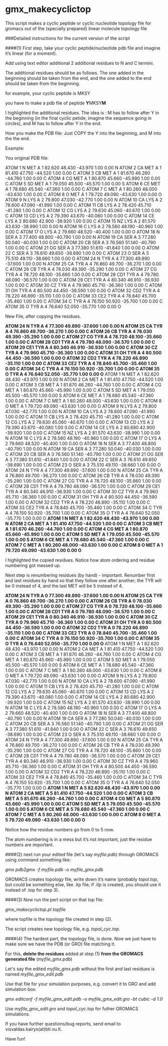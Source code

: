 # gmx_makecyclictop
This script makes a cyclic peptide or cyclic nucleotide topology file for gromacs out of the (specially prepared) linear molecule topology file

###Detailed instructions for the current version of the script

####(1) First step, take your cyclic peptide/nucleotide pdb file and imagine it’s linear (for a moment).

Add using text editor additional 2 additional residues to N and C termini.

The additional residues should be as follows. The one added in the beginning should be taken from the end, and the one added
to the end should be taken from the beginning.

for example, your cyclic peptide is   MKSY

you have to make a pdb file of peptide **Y**MKSY**M**

I highlighted the additional residues. The idea is : M has to follow after Y in the beginning (in the final cyclic petide; imagine the sequence going in circles), and M has to follow after Y in the end.

How you make the PDB file: Just COPY the Y into the beginning, and M into the the end.

Example: 

You original PDB file:


ATOM      1  N   MET A   1      82.620  48.430 -43.970  1.00  0.00           N
ATOM      2  CA  MET A   1      81.410  47.750 -44.520  1.00  0.00           C
ATOM      3  CB  MET A   1      81.670  46.260 -44.760  1.00  0.00           C
ATOM      4  CG  MET A   1      80.870  45.660 -45.990  1.00  0.00           C
ATOM      5  SD  MET A   1      79.050  45.500 -45.570  1.00  0.00           S
ATOM      6  CE  MET A   1      78.680  45.540 -47.360  1.00  0.00           C
ATOM      7  C   MET A   1      80.260  48.000 -43.630  1.00  0.00           C
ATOM      8  O   MET A   1      79.720  49.090 -43.630  1.00  0.00           O
ATOM      9  N   LYS A   2      79.800  47.030 -42.770  1.00  0.00           N
ATOM     10  CA  LYS A   2      78.600  47.090 -41.990  1.00  0.00           C
ATOM     11  CB  LYS A   2      78.420  45.710 -41.280  1.00  0.00           C
ATOM     12  CG  LYS A   2      79.630  45.060 -40.670  1.00  0.00           C
ATOM     13  CD  LYS A   2      79.390  43.670 -40.080  1.00  0.00           C
ATOM     14  CE  LYS A   2      80.680  42.900 -39.920  1.00  0.00           C
ATOM     15  NZ  LYS A   2      81.570  43.630 -38.990  1.00  0.00           N
ATOM     16  C   LYS A   2      78.580  48.190 -40.960  1.00  0.00           C
ATOM     17  O   LYS A   2      79.660  48.520 -40.400  1.00  0.00           O
ATOM     18  N   SER A   3      77.400  48.800 -40.790  1.00  0.00           N
ATOM     19  CA  SER A   3      77.280  50.040 -40.030  1.00  0.00           C
ATOM     20  CB  SER A   3      76.560  51.140 -40.790  1.00  0.00           C
ATOM     21  OG  SER A   3      77.380  51.610 -41.840  1.00  0.00           O
ATOM     22  C   SER A   3      76.610  49.650 -38.690  1.00  0.00           C
ATOM     23  O   SER A   3      75.510  49.110 -38.660  1.00  0.00           O
ATOM     24  N   TYR A   4      77.300  49.890 -37.600  1.00  0.00           N
ATOM     25  CA  TYR A   4      76.860  49.700 -36.270  1.00  0.00           C
ATOM     26  CB  TYR A   4      78.030  49.390 -35.290  1.00  0.00           C
ATOM     27  CG  TYR A   4      78.720  48.100 -35.660  1.00  0.00           C
ATOM     28  CD1 TYR A   4      79.780  48.090 -36.570  1.00  0.00           C
ATOM     29  CE1 TYR A   4      80.340  46.910 -36.930  1.00  0.00           C
ATOM     30  CZ  TYR A   4      79.960  45.710 -36.360  1.00  0.00           C
ATOM     31  OH  TYR A   4      80.500  44.450 -36.590  1.00  0.00           O
ATOM     32  CD2 TYR A   4      78.220  46.890 -35.110  1.00  0.00           C
ATOM     33  CE2 TYR A   4      78.840  45.700 -35.460  1.00  0.00           C
ATOM     34  C   TYR A   4      76.150  50.920 -35.700  1.00  0.00           C
ATOM     35  O   TYR A   4      76.640  52.050 -35.770  1.00  0.00           O


New File, after copying the residues.

**ATOM     24  N   TYR A   4      77.300  49.890 -37.600  1.00  0.00           N
ATOM     25  CA  TYR A   4      76.860  49.700 -36.270  1.00  0.00           C
ATOM     26  CB  TYR A   4      78.030  49.390 -35.290  1.00  0.00           C
ATOM     27  CG  TYR A   4      78.720  48.100 -35.660  1.00  0.00           C
ATOM     28  CD1 TYR A   4      79.780  48.090 -36.570  1.00  0.00           C
ATOM     29  CE1 TYR A   4      80.340  46.910 -36.930  1.00  0.00           C
ATOM     30  CZ  TYR A   4      79.960  45.710 -36.360  1.00  0.00           C
ATOM     31  OH  TYR A   4      80.500  44.450 -36.590  1.00  0.00           O
ATOM     32  CD2 TYR A   4      78.220  46.890 -35.110  1.00  0.00           C
ATOM     33  CE2 TYR A   4      78.840  45.700 -35.460  1.00  0.00           C
ATOM     34  C   TYR A   4      76.150  50.920 -35.700  1.00  0.00           C
ATOM     35  O   TYR A   4      76.640  52.050 -35.770  1.00  0.00           O**
ATOM      1  N   MET A   1      82.620  48.430 -43.970  1.00  0.00           N
ATOM      2  CA  MET A   1      81.410  47.750 -44.520  1.00  0.00           C
ATOM      3  CB  MET A   1      81.670  46.260 -44.760  1.00  0.00           C
ATOM      4  CG  MET A   1      80.870  45.660 -45.990  1.00  0.00           C
ATOM      5  SD  MET A   1      79.050  45.500 -45.570  1.00  0.00           S
ATOM      6  CE  MET A   1      78.680  45.540 -47.360  1.00  0.00           C
ATOM      7  C   MET A   1      80.260  48.000 -43.630  1.00  0.00           C
ATOM      8  O   MET A   1      79.720  49.090 -43.630  1.00  0.00           O
ATOM      9  N   LYS A   2      79.800  47.030 -42.770  1.00  0.00           N
ATOM     10  CA  LYS A   2      78.600  47.090 -41.990  1.00  0.00           C
ATOM     11  CB  LYS A   2      78.420  45.710 -41.280  1.00  0.00           C
ATOM     12  CG  LYS A   2      79.630  45.060 -40.670  1.00  0.00           C
ATOM     13  CD  LYS A   2      79.390  43.670 -40.080  1.00  0.00           C
ATOM     14  CE  LYS A   2      80.680  42.900 -39.920  1.00  0.00           C
ATOM     15  NZ  LYS A   2      81.570  43.630 -38.990  1.00  0.00           N
ATOM     16  C   LYS A   2      78.580  48.190 -40.960  1.00  0.00           C
ATOM     17  O   LYS A   2      79.660  48.520 -40.400  1.00  0.00           O
ATOM     18  N   SER A   3      77.400  48.800 -40.790  1.00  0.00           N
ATOM     19  CA  SER A   3      77.280  50.040 -40.030  1.00  0.00           C
ATOM     20  CB  SER A   3      76.560  51.140 -40.790  1.00  0.00           C
ATOM     21  OG  SER A   3      77.380  51.610 -41.840  1.00  0.00           O
ATOM     22  C   SER A   3      76.610  49.650 -38.690  1.00  0.00           C
ATOM     23  O   SER A   3      75.510  49.110 -38.660  1.00  0.00           O
ATOM     24  N   TYR A   4      77.300  49.890 -37.600  1.00  0.00           N
ATOM     25  CA  TYR A   4      76.860  49.700 -36.270  1.00  0.00           C
ATOM     26  CB  TYR A   4      78.030  49.390 -35.290  1.00  0.00           C
ATOM     27  CG  TYR A   4      78.720  48.100 -35.660  1.00  0.00           C
ATOM     28  CD1 TYR A   4      79.780  48.090 -36.570  1.00  0.00           C
ATOM     29  CE1 TYR A   4      80.340  46.910 -36.930  1.00  0.00           C
ATOM     30  CZ  TYR A   4      79.960  45.710 -36.360  1.00  0.00           C
ATOM     31  OH  TYR A   4      80.500  44.450 -36.590  1.00  0.00           O
ATOM     32  CD2 TYR A   4      78.220  46.890 -35.110  1.00  0.00           C
ATOM     33  CE2 TYR A   4      78.840  45.700 -35.460  1.00  0.00           C
ATOM     34  C   TYR A   4      76.150  50.920 -35.700  1.00  0.00           C
ATOM     35  O   TYR A   4      76.640  52.050 -35.770  1.00  0.00           O
**ATOM      1  N   MET A   1      82.620  48.430 -43.970  1.00  0.00           N
ATOM      2  CA  MET A   1      81.410  47.750 -44.520  1.00  0.00           C
ATOM      3  CB  MET A   1      81.670  46.260 -44.760  1.00  0.00           C
ATOM      4  CG  MET A   1      80.870  45.660 -45.990  1.00  0.00           C
ATOM      5  SD  MET A   1      79.050  45.500 -45.570  1.00  0.00           S
ATOM      6  CE  MET A   1      78.680  45.540 -47.360  1.00  0.00           C
ATOM      7  C   MET A   1      80.260  48.000 -43.630  1.00  0.00           C
ATOM      8  O   MET A   1      79.720  49.090 -43.630  1.00  0.00           O**

I highlighted the copied residues. Notice how atom ordering and residue numbering got messed up.

Next step is renumbering residues (by hand) - important.
Renumber first and last residues by hand so that they follow one after another; the TYR will be 0 instead of 4, and
the last MET will be 5 instead of 4.

**ATOM     24  N   TYR A   0      77.300  49.890 -37.600  1.00  0.00           N
ATOM     25  CA  TYR A   0      76.860  49.700 -36.270  1.00  0.00           C
ATOM     26  CB  TYR A   0      78.030  49.390 -35.290  1.00  0.00           C
ATOM     27  CG  TYR A   0      78.720  48.100 -35.660  1.00  0.00           C
ATOM     28  CD1 TYR A   0      79.780  48.090 -36.570  1.00  0.00           C
ATOM     29  CE1 TYR A   0      80.340  46.910 -36.930  1.00  0.00           C
ATOM     30  CZ  TYR A   0      79.960  45.710 -36.360  1.00  0.00           C
ATOM     31  OH  TYR A   0      80.500  44.450 -36.590  1.00  0.00           O
ATOM     32  CD2 TYR A   0      78.220  46.890 -35.110  1.00  0.00           C
ATOM     33  CE2 TYR A   0      78.840  45.700 -35.460  1.00  0.00           C
ATOM     34  C   TYR A   0      76.150  50.920 -35.700  1.00  0.00           C
ATOM     35  O   TYR A   0      76.640  52.050 -35.770  1.00  0.00           O**
ATOM      1  N   MET A   1      82.620  48.430 -43.970  1.00  0.00           N
ATOM      2  CA  MET A   1      81.410  47.750 -44.520  1.00  0.00           C
ATOM      3  CB  MET A   1      81.670  46.260 -44.760  1.00  0.00           C
ATOM      4  CG  MET A   1      80.870  45.660 -45.990  1.00  0.00           C
ATOM      5  SD  MET A   1      79.050  45.500 -45.570  1.00  0.00           S
ATOM      6  CE  MET A   1      78.680  45.540 -47.360  1.00  0.00           C
ATOM      7  C   MET A   1      80.260  48.000 -43.630  1.00  0.00           C
ATOM      8  O   MET A   1      79.720  49.090 -43.630  1.00  0.00           O
ATOM      9  N   LYS A   2      79.800  47.030 -42.770  1.00  0.00           N
ATOM     10  CA  LYS A   2      78.600  47.090 -41.990  1.00  0.00           C
ATOM     11  CB  LYS A   2      78.420  45.710 -41.280  1.00  0.00           C
ATOM     12  CG  LYS A   2      79.630  45.060 -40.670  1.00  0.00           C
ATOM     13  CD  LYS A   2      79.390  43.670 -40.080  1.00  0.00           C
ATOM     14  CE  LYS A   2      80.680  42.900 -39.920  1.00  0.00           C
ATOM     15  NZ  LYS A   2      81.570  43.630 -38.990  1.00  0.00           N
ATOM     16  C   LYS A   2      78.580  48.190 -40.960  1.00  0.00           C
ATOM     17  O   LYS A   2      79.660  48.520 -40.400  1.00  0.00           O
ATOM     18  N   SER A   3      77.400  48.800 -40.790  1.00  0.00           N
ATOM     19  CA  SER A   3      77.280  50.040 -40.030  1.00  0.00           C
ATOM     20  CB  SER A   3      76.560  51.140 -40.790  1.00  0.00           C
ATOM     21  OG  SER A   3      77.380  51.610 -41.840  1.00  0.00           O
ATOM     22  C   SER A   3      76.610  49.650 -38.690  1.00  0.00           C
ATOM     23  O   SER A   3      75.510  49.110 -38.660  1.00  0.00           O
ATOM     24  N   TYR A   4      77.300  49.890 -37.600  1.00  0.00           N
ATOM     25  CA  TYR A   4      76.860  49.700 -36.270  1.00  0.00           C
ATOM     26  CB  TYR A   4      78.030  49.390 -35.290  1.00  0.00           C
ATOM     27  CG  TYR A   4      78.720  48.100 -35.660  1.00  0.00           C
ATOM     28  CD1 TYR A   4      79.780  48.090 -36.570  1.00  0.00           C
ATOM     29  CE1 TYR A   4      80.340  46.910 -36.930  1.00  0.00           C
ATOM     30  CZ  TYR A   4      79.960  45.710 -36.360  1.00  0.00           C
ATOM     31  OH  TYR A   4      80.500  44.450 -36.590  1.00  0.00           O
ATOM     32  CD2 TYR A   4      78.220  46.890 -35.110  1.00  0.00           C
ATOM     33  CE2 TYR A   4      78.840  45.700 -35.460  1.00  0.00           C
ATOM     34  C   TYR A   4      76.150  50.920 -35.700  1.00  0.00           C
ATOM     35  O   TYR A   4      76.640  52.050 -35.770  1.00  0.00           O
**ATOM      1  N   MET A   5      82.620  48.430 -43.970  1.00  0.00           N
ATOM      2  CA  MET A   5      81.410  47.750 -44.520  1.00  0.00           C
ATOM      3  CB  MET A   5      81.670  46.260 -44.760  1.00  0.00           C
ATOM      4  CG  MET A   5      80.870  45.660 -45.990  1.00  0.00           C
ATOM      5  SD  MET A   5      79.050  45.500 -45.570  1.00  0.00           S
ATOM      6  CE  MET A   5      78.680  45.540 -47.360  1.00  0.00           C
ATOM      7  C   MET A   5      80.260  48.000 -43.630  1.00  0.00           C
ATOM      8  O   MET A   5      79.720  49.090 -43.630  1.00  0.00           O**

Notice how the residue numbers go from 0 to 5 now.

The atom numbering is in a mess but it’s not important, just the residue numbers are important.

####(2) next run your edited file (let's say *myfile.pdb*) through GROMACS using command something like:

*gmx pdb2gmx -f myfile.pdb -o myfile_gmx.pdb*

GROMACS creates topology file, write down it’s name (probably *topol.top*, but could be something else, like .itp file; if .itp is created, you should use it instead of .top for step 3).

####(3) Now run the perl script on that top file:

*gmx_makecyclictop.pl topfile*

where topfile is the topology file created in step (2).

The script creates new topology file, e.g. *topol_cyc.top*.

####(4) The hardest part, the topology file, is done. Now we just have to make sure we have the PDB (or GRO) file matching it.

For this, **delete the residues** added at step (1) **from the GROMACS generated file** (*myfile_gmx.pdb*)

Let's say the edited *myfile_gmx.pdb* without the first and last residues is named *myfile_gmx_edit.pdb*

Use that file for your simulation purposes, e.g. convert it to GRO and add simulation box:

*gmx editconf -f myfile_gmx_edit.pdb -o myfile_gmx_edit.gro -bt cubic -d 1.0*

Use *myfile_gmx_edit.gro* and *topol_cyc.top* for futher GROMACS simulations.

If you have further questions/bug reports, send email to visvaldas.kairys(at)bti.vu.lt.

Have fun!



